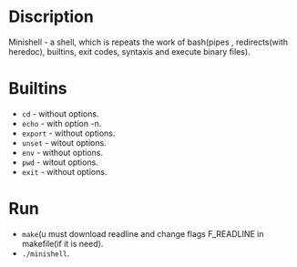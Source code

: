 # Discription
  Minishell - a shell, which is repeats the work of bash(pipes , redirects(with heredoc), builtins, exit codes, syntaxis and execute binary files).
  
# Builtins
  - ```cd``` - without options.
  - ```echo``` - with option -n.
  - ```export``` - without options.
  - ```unset``` - witout options.
  - ```env``` - without options.
  - ```pwd``` - witout options.
  - ```exit``` - without options.

# Run
  - ```make```(u must download readline and change flags F_READLINE in makefile(if it is need).
  - ```./minishell```.
